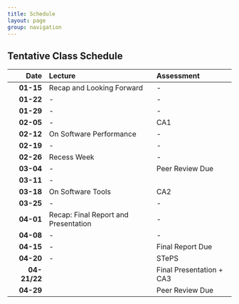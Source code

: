 ```yaml
---
title: Schedule
layout: page
group: navigation
---
```


## Tentative Class Schedule

| Date | Lecture | Assessment |
|-----:|:--------|:-----------|
| **01-15** | Recap and Looking Forward | - | 
| **01-22** | - | -| 
| **01-29** | - | -|
| **02-05** | - | CA1 |  
| **02-12** | On Software Performance | - |
| **02-19** | - |- |  
| **02-26** | Recess Week |- | 
| **03-04** | - | Peer Review Due | 
| **03-11** | - | | 
| **03-18** | On Software Tools | CA2 |  
| **03-25** | - | - |  
| **04-01** | Recap: Final Report and Presentation | - | 
| **04-08** | - | - |  
| **04-15** | - | Final Report Due  |  
| **04-20** | - | STePS |  
| **04-21/22** |  | Final Presentation + CA3 |
| **04-29** |  | Peer Review Due |

